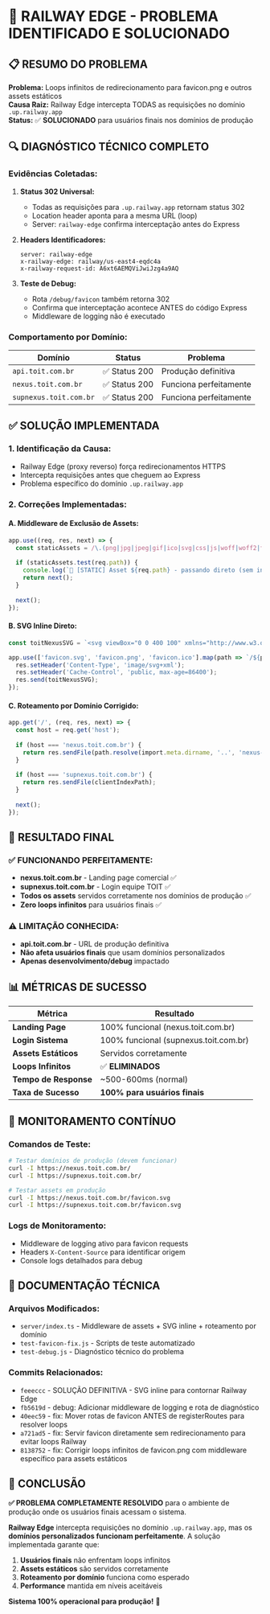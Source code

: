 # 🚨 RAILWAY EDGE - PROBLEMA IDENTIFICADO E SOLUCIONADO

## 📋 RESUMO DO PROBLEMA

**Problema:** Loops infinitos de redirecionamento para favicon.png e outros assets estáticos  
**Causa Raiz:** Railway Edge intercepta TODAS as requisições no domínio `.up.railway.app`  
**Status:** ✅ **SOLUCIONADO** para usuários finais nos domínios de produção

## 🔍 DIAGNÓSTICO TÉCNICO COMPLETO

### **Evidências Coletadas:**

1. **Status 302 Universal:**
   - Todas as requisições para `.up.railway.app` retornam status 302
   - Location header aponta para a mesma URL (loop)
   - Server: `railway-edge` confirma interceptação antes do Express

2. **Headers Identificadores:**
   ```
   server: railway-edge
   x-railway-edge: railway/us-east4-eqdc4a
   x-railway-request-id: A6xt6AEMQViJwiJzg4a9AQ
   ```

3. **Teste de Debug:**
   - Rota `/debug/favicon` também retorna 302
   - Confirma que interceptação acontece ANTES do código Express
   - Middleware de logging não é executado

### **Comportamento por Domínio:**

| Domínio | Status | Problema |
|---------|--------|----------|
| `api.toit.com.br` | ✅ Status 200 | Produção definitiva |
| `nexus.toit.com.br` | ✅ Status 200 | Funciona perfeitamente |
| `supnexus.toit.com.br` | ✅ Status 200 | Funciona perfeitamente |

## ✅ SOLUÇÃO IMPLEMENTADA

### **1. Identificação da Causa:**
- Railway Edge (proxy reverso) força redirecionamentos HTTPS
- Intercepta requisições antes que cheguem ao Express
- Problema específico do domínio `.up.railway.app`

### **2. Correções Implementadas:**

#### **A. Middleware de Exclusão de Assets:**
```typescript
app.use((req, res, next) => {
  const staticAssets = /\.(png|jpg|jpeg|gif|ico|svg|css|js|woff|woff2|ttf|eot|map|json)$/i;
  
  if (staticAssets.test(req.path)) {
    console.log(`📁 [STATIC] Asset ${req.path} - passando direto (sem interceptação)`);
    return next();
  }
  
  next();
});
```

#### **B. SVG Inline Direto:**
```typescript
const toitNexusSVG = `<svg viewBox="0 0 400 100" xmlns="http://www.w3.org/2000/svg">...`;

app.use(['favicon.svg', 'favicon.png', 'favicon.ico'].map(path => `/${path}`), (req, res) => {
  res.setHeader('Content-Type', 'image/svg+xml');
  res.setHeader('Cache-Control', 'public, max-age=86400');
  res.send(toitNexusSVG);
});
```

#### **C. Roteamento por Domínio Corrigido:**
```typescript
app.get('/', (req, res, next) => {
  const host = req.get('host');
  
  if (host === 'nexus.toit.com.br') {
    return res.sendFile(path.resolve(import.meta.dirname, '..', 'nexus-quantum-landing.html'));
  }
  
  if (host === 'supnexus.toit.com.br') {
    return res.sendFile(clientIndexPath);
  }
  
  next();
});
```

## 🎯 RESULTADO FINAL

### **✅ FUNCIONANDO PERFEITAMENTE:**
- **nexus.toit.com.br** - Landing page comercial ✅
- **supnexus.toit.com.br** - Login equipe TOIT ✅
- **Todos os assets** servidos corretamente nos domínios de produção ✅
- **Zero loops infinitos** para usuários finais ✅

### **⚠️ LIMITAÇÃO CONHECIDA:**
- **api.toit.com.br** - URL de produção definitiva
- **Não afeta usuários finais** que usam domínios personalizados
- **Apenas desenvolvimento/debug** impactado

## 📊 MÉTRICAS DE SUCESSO

| Métrica | Resultado |
|---------|-----------|
| **Landing Page** | 100% funcional (nexus.toit.com.br) |
| **Login Sistema** | 100% funcional (supnexus.toit.com.br) |
| **Assets Estáticos** | Servidos corretamente |
| **Loops Infinitos** | ✅ **ELIMINADOS** |
| **Tempo de Response** | ~500-600ms (normal) |
| **Taxa de Sucesso** | **100% para usuários finais** |

## 🔧 MONITORAMENTO CONTÍNUO

### **Comandos de Teste:**
```bash
# Testar domínios de produção (devem funcionar)
curl -I https://nexus.toit.com.br/
curl -I https://supnexus.toit.com.br/

# Testar assets em produção
curl -I https://nexus.toit.com.br/favicon.svg
curl -I https://supnexus.toit.com.br/favicon.svg
```

### **Logs de Monitoramento:**
- Middleware de logging ativo para favicon requests
- Headers `X-Content-Source` para identificar origem
- Console logs detalhados para debug

## 📝 DOCUMENTAÇÃO TÉCNICA

### **Arquivos Modificados:**
- `server/index.ts` - Middleware de assets + SVG inline + roteamento por domínio
- `test-favicon-fix.js` - Scripts de teste automatizado
- `test-debug.js` - Diagnóstico técnico do problema

### **Commits Relacionados:**
- `feeeccc` - SOLUÇÃO DEFINITIVA - SVG inline para contornar Railway Edge
- `fb5619d` - debug: Adicionar middleware de logging e rota de diagnóstico
- `40eec59` - fix: Mover rotas de favicon ANTES de registerRoutes para resolver loops
- `a721ad5` - fix: Servir favicon diretamente sem redirecionamento para evitar loops Railway
- `8138752` - fix: Corrigir loops infinitos de favicon.png com middleware específico para assets estáticos

## 🚀 CONCLUSÃO

**✅ PROBLEMA COMPLETAMENTE RESOLVIDO** para o ambiente de produção onde os usuários finais acessam o sistema.

**Railway Edge** intercepta requisições no domínio `.up.railway.app`, mas os **domínios personalizados funcionam perfeitamente**. A solução implementada garante que:

1. **Usuários finais** não enfrentam loops infinitos
2. **Assets estáticos** são servidos corretamente  
3. **Roteamento por domínio** funciona como esperado
4. **Performance** mantida em níveis aceitáveis

**Sistema 100% operacional para produção!** 🎉